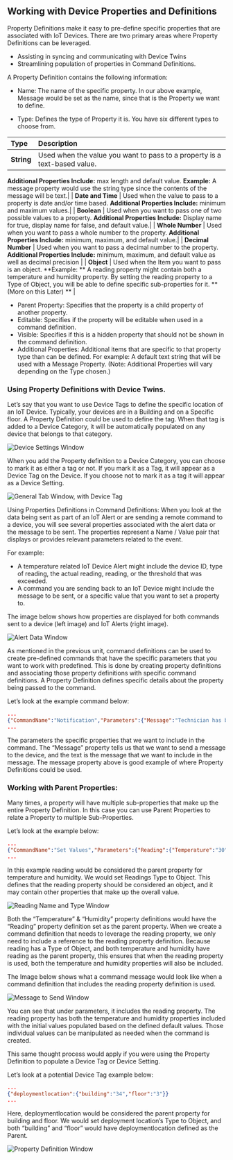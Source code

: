 ## Working with Device Properties and Definitions

Property Definitions make it easy to pre-define specific properties that are associated with IoT Devices.  There are two primary areas where Property Definitions can be leveraged. 
 
- Assisting in syncing and communicating with Device Twins
- Streamlining population of properties in Command Definitions.  

A Property Definition contains the following information:

- Name: The name of the specific property.  In our above example, Message would be set as the name, since that is the Property we want to define.  

- Type: Defines the type of Property it is.  You have six different types to choose from.  

| **Type** | **Description** |
| :-------------- | :--- |
| **String** | Used when the value you want to pass to a property is a text-based value.
**Additional Properties Include:** max length and default value.
**Example:** A message property would use the string type since the contents of the message will be text.|
| **Date and Time** | Used when the value to pass to a property is date and/or time based.
**Additional Properties Include:** minimum and maximum values.|
| **Boolean** | Used when you want to pass one of two possible values to a property.
**Additional Properties Include:** Display name for true, display name for false, and default value.|
| **Whole Number** | Used when you want to pass a whole number to the property.
**Additional Properties Include:** minimum, maximum, and default value.|
| **Decimal Number** | Used when you want to pass a decimal number to the property.
**Additional Properties Include:** minimum, maximum, and default value as well as decimal precision |
| **Object** | Used when the Item you want to pass is an object.
**Example: ** A reading property might contain both a temperature and humidity property.  By setting the reading property to a Type of Object, you will be able to define specific sub-properties for it.  **(More on this Later) ** |

- Parent Property: Specifies that the property is a child property of another property.  
- Editable: Specifies if the property will be editable when used in a command definition.  
- Visible: Specifies if this is a hidden property that should not be shown in the command definition.
- Additional Properties:   Additional items that are specific to that property type than can be defined. For example: A default text string that will be used with a Message Property.  (Note: Additional Properties will vary depending on the Type chosen.) 

### Using Property Definitions with Device Twins. 
Let’s say that you want to use Device Tags to define the specific location of an IoT Device.  Typically, your devices are in a Building and on a Specific floor.  A Property Definition could be used to define the tag.  When that tag is added to a Device Category, it will be automatically populated on any device that belongs to that category.  

![Device Settings Window](../media/1-rg-unit5.png)

When you add the Property definition to a Device Category, you can choose to mark it as either a tag or not.  If you mark it as a Tag, it will appear as a Device Tag on the Device.  If you choose not to mark it as a tag it will appear as a Device Setting.  


![General Tab Window, with Device Tag](../media/2-rg-unit5.png)

Using Properties Definitions in Command Definitions:
When you look at the data being sent as part of an IoT Alert or are sending a remote command to a device, you will see several properties associated with the alert data or the message to be sent.  The properties represent a Name / Value pair that displays or provides relevant parameters related to the event.   

For example: 


- A temperature related IoT Device Alert might include the device ID, type of reading, the actual reading, reading, or the threshold that was exceeded.  
- A command you are sending back to an IoT Device might include the message to be sent, or a specific value that you want to set a property to.  

The image below shows how properties are displayed for both commands sent to a device (left image) and IoT Alerts (right image).

![Alert Data Window](../media/3-rg-unit5.png)

As mentioned in the previous unit, command definitions can be used to create pre-defined commands that have the specific parameters that you want to work with predefined.  This is done by creating property definitions and associating those property definitions with specific command definitions.  A Property Definition defines specific details about the property being passed to the command.  

Let’s look at the example command below:
```json
...
{"CommandName":"Notification","Parameters":{"Message":"Technician has been dispatched"}}
...
```

The parameters the specific properties that we want to include in the command.  The “Message” property tells us that we want to send a message to the device, and the text is the message that we want to include in the message.  The message property above is good example of where Property Definitions could be used.  

### Working with Parent Properties:
Many times, a property will have multiple sub-properties that make up the entire Property Definition.  In this case you can use Parent Properties to relate a Property to multiple Sub-Properties.  

Let’s look at the example below:    
```json
...
{"CommandName":"Set Values","Parameters":{"Reading":{"Temperature":"30","Humidity":"30"}}}
...
```

In this example reading would be considered the parent property for temperature and humidity.  We would set Readings Type to Object. This defines that the reading property should be considered an object, and it may contain other properties that make up the overall value.  

![Reading Name and Type Window](../media/4-rg-unit5.png)

Both the “Temperature” & “Humidity” property definitions would have the “Reading” property definition set as the parent property.    When we create a command definition that needs to leverage the reading property, we only need to include a reference to the reading property definition.   Because reading has a Type of Object, and both temperature and humidity have reading as the parent property, this ensures that when the reading property is used, both the temperature and humidity properties will also be included.  
  
The Image below shows what a command message would look like when a command definition that includes the reading property definition is used.  

![Message to Send Window](../media/5-rg-unit5.png)

You can see that under parameters, it includes the reading property.  The reading property has both the temperature and humidity properties included with the initial values populated based on the defined default values.  Those individual values can be manipulated as needed when the command is created.  

This same thought process would apply if you were using the Property Definition to populate a Device Tag or Device Setting.  

Let’s look at a potential Device Tag example below:    
```json
...
{"deploymentlocation":{"building":"34","floor":"3"}}
...
```

Here, deploymentlocation would be considered the parent property for building and floor.  We would set deployment location’s Type to Object, and both “building” and “floor” would have deploymentlocation defined as the Parent.     

![Property Definition Window](../media/6-rg-unit5.png)



















